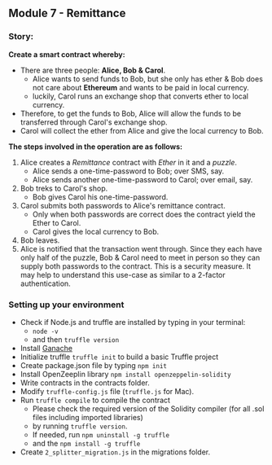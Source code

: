 Module 7 - Remittance
---------------------

### Story:
**Create a smart contract whereby:**
* There are three people: **Alice, Bob & Carol**.
    * Alice wants to send funds to Bob, but she only has ether 
    & Bob does not care about **Ethereum** and wants to be paid in local currency.
    * luckily, Carol runs an exchange shop that converts ether to local currency.
* Therefore, to get the funds to Bob, Alice will allow the funds to be transferred through Carol's exchange shop. 
* Carol will collect the ether from Alice and give the local currency to Bob.

**The steps involved in the operation are as follows:**
1. Alice creates a *Remittance* contract with *Ether* in it and a *puzzle*.
    - Alice sends a one-time-password to Bob; over SMS, say.
    - Alice sends another one-time-password to Carol; over email, say.
2. Bob treks to Carol's shop.
    - Bob gives Carol his one-time-password.
3. Carol submits both passwords to Alice's remittance contract.
    - Only when both passwords are correct does the contract yield the Ether to Carol.
    - Carol gives the local currency to Bob.
4. Bob leaves.
5. Alice is notified that the transaction went through.
Since they each have only half of the puzzle, Bob & Carol need to meet in person so they can supply both passwords 
to the contract. This is a security measure. It may help to understand this use-case as similar 
to a 2-factor authentication.

### Setting up your environment 
* Check if Node.js and truffle are installed by typing in your 
terminal: 
    * `node -v` 
    * and then `truffle version`
* Install [Ganache](https://truffleframework.com/ganache)
* Initialize truffle `truffle init` to build a basic Truffle project
* Create package.json file  by typing `npm init`
* Install OpenZeeplin library `npm install openzeppelin-solidity`
* Write contracts in the contracts folder.
* Modify `truffle-config.js` file (`truffle.js` for Mac). 
* Run `truffle compile` to compile the contract
    * Please check the required version of the Solidity compiler (for all .sol files including imported libraries) 
    * by running `truffle version`. 
    * If needed, run `npm uninstall -g truffle` 
    * and the `npm install -g truffle`
* Create `2_splitter_migration.js` in the migrations folder.
